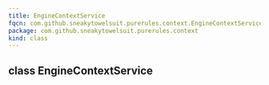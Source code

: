 ```yaml
---
title: EngineContextService
fqcn: com.github.sneakytowelsuit.purerules.context.EngineContextService
package: com.github.sneakytowelsuit.purerules.context
kind: class
---
```


## class EngineContextService

